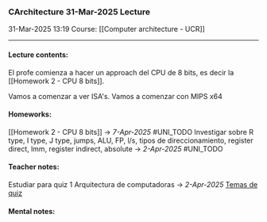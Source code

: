 ### CArchitecture 31-Mar-2025 Lecture

31-Mar-2025 13:19
Course: [[Computer architecture - UCR]]
___
#### **Lecture contents:**
El profe comienza a hacer un approach del CPU de 8 bits, es decir la [[Homework 2 - CPU 8 bits]].

Vamos a comenzar a ver ISA's. Vamos a comenzar con MIPS x64

#### **Homeworks:**
[[Homework 2 - CPU 8 bits]] -> _7-Apr-2025_ #UNI_TODO 
Investigar sobre R type, I type, J type, jumps, ALU, FP, l/s, tipos de direccionamiento, register direct, lmm, register indirect, absolute -> _2-Apr-2025_ #UNI_TODO 

#### **Teacher notes:**
Estudiar para quiz 1 Arquitectura de computadoras -> _2-Apr-2025_
[Temas de quiz](https://i.imgur.com/1zsSVcu.png)

#### **Mental notes:**
